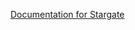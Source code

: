 [Documentation for Stargate](https://github.com/MakersExtia/Stargate_doc/blob/master/docs/html/index.html)
